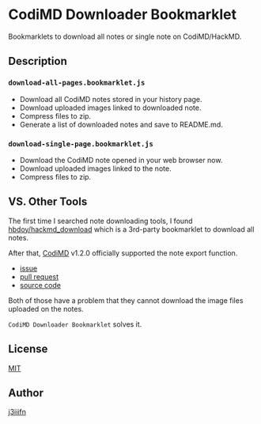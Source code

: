 # CodiMD Downloader Bookmarklet
Bookmarklets to download all notes or single note on CodiMD/HackMD.

## Description
### `download-all-pages.bookmarklet.js`
- Download all CodiMD notes stored in your history page.
- Download uploaded images linked to downloaded note.
- Compress files to zip.
- Generate a list of downloaded notes and save to README.md.

### `download-single-page.bookmarklet.js`
- Download the CodiMD note opened in your web browser now.
- Download uploaded images linked to the note.
- Compress files to zip.

## VS. Other Tools
The first time I searched note downloading tools, I found [hbdoy/hackmd_download](https://github.com/hbdoy/hackmd_download) which is a 3rd-party bookmarklet to download all notes.

After that, [CodiMD](https://github.com/hackmdio/codimd/) v1.2.0 officially supported the note export function.

- [issue](https://github.com/hackmdio/codimd/issues/823)
- [pull request](https://github.com/hackmdio/codimd/pull/830)
- [source code](https://github.com/hackmdio/codimd/pull/830/commits/bcbb8c67c9f8092643c318140f6613324f306bd2)

Both of those have a problem that they cannot download the image files uploaded on the notes.

`CodiMD Downloader Bookmarklet` solves it.

## License
[MIT](LICENSE)

## Author
[j3iiifn](https://github.com/j3iiifn)
